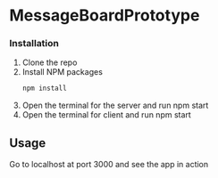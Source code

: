 # MessageBoardPrototype

### Installation

1. Clone the repo
2. Install NPM packages
   ```sh
   npm install
   ```
3. Open the terminal for the server and run npm start
4. Open the terminal for client and run npm start

<!-- USAGE EXAMPLES -->

## Usage

Go to localhost at port 3000 and see the app in action
